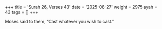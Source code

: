 +++
title = 'Surah 26, Verses 43'
date = '2025-08-27'
weight = 2975
ayah = 43
tags = []
+++

Moses said to them, “Cast whatever you wish to cast.”